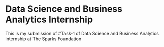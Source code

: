 # Data Science and Business Analytics Internship

This is my submission of #Task-1 of Data Science and Business Analytics internship at The Sparks Foundation
